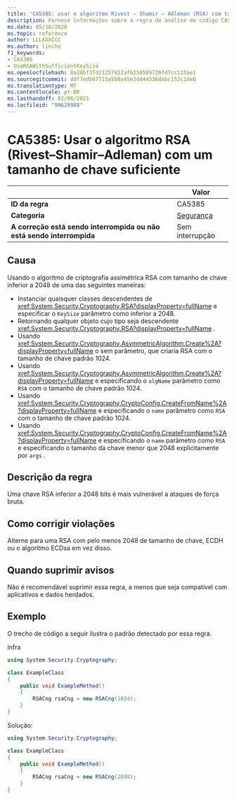 ```yaml
---
title: 'CA5385: usar o algoritmo Rivest – Shamir – Adleman (RSA) com tamanho de chave suficiente (análise de código)'
description: Fornece informações sobre a regra de análise de código CA5385, incluindo causas, como corrigir violações e quando suprimir.
ms.date: 05/18/2020
ms.topic: reference
author: LLLXXXCCC
ms.author: linche
f1_keywords:
- CA5385
- UseRSAWithSufficientKeySize
ms.openlocfilehash: 8a28bf37d2125f652afb258509726fd7cc115ae1
ms.sourcegitcommit: ddf7edb67715a5b9a45e3dd44536dabc153c1de0
ms.translationtype: MT
ms.contentlocale: pt-BR
ms.lasthandoff: 02/06/2021
ms.locfileid: "99629988"
---
```

# <a name="ca5385-use-rivestshamiradleman-rsa-algorithm-with-sufficient-key-size"></a>CA5385: Usar o algoritmo RSA (Rivest–Shamir–Adleman) com um tamanho de chave suficiente

| | Valor |
|-|-|
| **ID da regra** |CA5385|
| **Categoria** |[Segurança](security-warnings.md)|
| **A correção está sendo interrompida ou não está sendo interrompida** |Sem interrupção|

## <a name="cause"></a>Causa

Usando o algoritmo de criptografia assimétrica RSA com tamanho de chave inferior a 2048 de uma das seguintes maneiras:

- Instanciar quaisquer classes descendentes de <xref:System.Security.Cryptography.RSA?displayProperty=fullName> e especificar o `KeySize` parâmetro como inferior a 2048.
- Retornando qualquer objeto cujo tipo seja descendente <xref:System.Security.Cryptography.RSA?displayProperty=fullName> .
- Usando <xref:System.Security.Cryptography.AsymmetricAlgorithm.Create%2A?displayProperty=fullName> o sem parâmetro, que criaria RSA com o tamanho de chave padrão 1024.
- Usando <xref:System.Security.Cryptography.AsymmetricAlgorithm.Create%2A?displayProperty=fullName> e especificando o `algName` parâmetro como `RSA` com o tamanho de chave padrão 1024.
- Usando <xref:System.Security.Cryptography.CryptoConfig.CreateFromName%2A?displayProperty=fullName> e especificando o `name` parâmetro como `RSA` com o tamanho de chave padrão 1024.
- Usando <xref:System.Security.Cryptography.CryptoConfig.CreateFromName%2A?displayProperty=fullName> e especificando o `name` parâmetro como `RSA` e especificando o tamanho da chave menor que 2048 explicitamente por `args` .

## <a name="rule-description"></a>Descrição da regra

Uma chave RSA inferior a 2048 bits é mais vulnerável a ataques de força bruta.

## <a name="how-to-fix-violations"></a>Como corrigir violações

Alterne para uma RSA com pelo menos 2048 de tamanho de chave, ECDH ou o algoritmo ECDsa em vez disso.

## <a name="when-to-suppress-warnings"></a>Quando suprimir avisos

Não é recomendável suprimir essa regra, a menos que seja compatível com aplicativos e dados herdados.

## <a name="example"></a>Exemplo

O trecho de código a seguir ilustra o padrão detectado por essa regra.

Infra

```csharp
using System.Security.Cryptography;

class ExampleClass
{
    public void ExampleMethod()
    {
        RSACng rsaCng = new RSACng(1024);
    }
}
```

Solução:

```csharp
using System.Security.Cryptography;

class ExampleClass
{
    public void ExampleMethod()
    {
        RSACng rsaCng = new RSACng(2048);
    }
}
```
